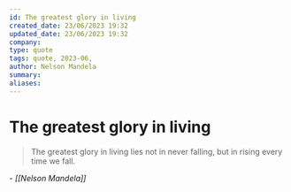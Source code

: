 ```yaml
---
id: The greatest glory in living
created_date: 23/06/2023 19:32
updated_date: 23/06/2023 19:32
company: 
type: quote
tags: quote, 2023-06,
author: Nelson Mandela
summary: 
aliases: 
---
```


# The greatest glory in living

> The greatest glory in living lies not in never falling, but in rising every time we fall.

\- *[[Nelson Mandela]]*
